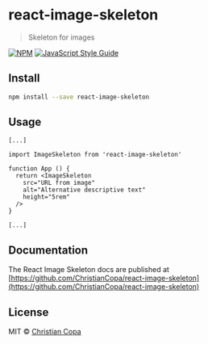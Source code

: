 # react-image-skeleton

> Skeleton for images

[![NPM](https://img.shields.io/npm/v/react-image-skeleton.svg)](https://www.npmjs.com/package/react-image-skeleton) [![JavaScript Style Guide](https://img.shields.io/badge/code_style-standard-brightgreen.svg)](https://standardjs.com)

## Install

```bash
npm install --save react-image-skeleton
```

## Usage

```tsx
[...]

import ImageSkeleton from 'react-image-skeleton'

function App () {
  return <ImageSkeleton
    src="URL from image"
    alt="Alternative descriptive text"
    height="5rem"
  />
}

[...]
```

## Documentation

The React Image Skeleton docs are published at [https://github.com/ChristianCopa/react-image-skeleton](https://github.com/ChristianCopa/react-image-skeleton)

## License

MIT © [Christian Copa](https://github.com/ChristianCopa)
